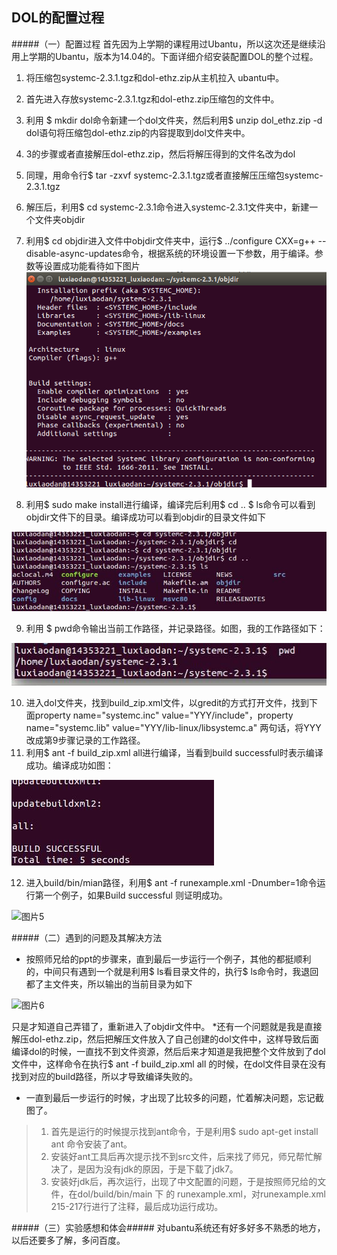 DOL的配置过程
---------------------------
#####（一）配置过程
 首先因为上学期的课程用过Ubantu，所以这次还是继续沿用上学期的Ubantu，版本为14.04的。下面详细介绍安装配置DOL的整个过程。

1. 将压缩包systemc-2.3.1.tgz和dol-ethz.zip从主机拉入
   ubantu中。
2. 首先进入存放systemc-2.3.1.tgz和dol-ethz.zip压缩包的文件中。
3. 利用 $	mkdir dol命令新建一个dol文件夹，然后利用$	unzip dol_ethz.zip -d dol语句将压缩包dol-ethz.zip的内容提取到dol文件夹中。
4. 3的步骤或者直接解压dol-ethz.zip，然后将解压得到的文件名改为dol
5. 同理，用命令行$	tar -zxvf systemc-2.3.1.tgz或者直接解压压缩包systemc-2.3.1.tgz
6. 解压后，利用$	cd systemc-2.3.1命令进入systemc-2.3.1文件夹中，新建一个文件夹objdir
7. 利用$	cd objdir进入文件中objdir文件夹中，运行$	../configure CXX=g++ --disable-async-updates命令，根据系统的环境设置一下参数，用于编译。参数等设置成功能看待如下图片
![图片1](https://raw.githubusercontent.com/SYSULuxiaodan/SE2016_14353221/master/picture1.jpg)

8. 利用$	sudo make install进行编译，编译完后利用$ cd ..       $ ls命令可以看到objdir文件下的目录。编译成功可以看到objdir的目录文件如下

![图片2](https://github.com/SYSULuxiaodan/SE2016_14353221/blob/master/picture2.jpg)

9. 利用 $	   pwd命令输出当前工作路径，并记录路径。如图，我的工作路径如下：

![图片3](https://github.com/SYSULuxiaodan/SE2016_14353221/blob/master/picture3.jpg)

10. 进入dol文件夹，找到build_zip.xml文件，以gredit的方式打开文件，找到下面property name="systemc.inc" value="YYY/include"，property name="systemc.lib" value="YYY/lib-linux/libsystemc.a" 两句话，将YYY改成第9步骤记录的工作路径。
11. 利用$	ant -f build_zip.xml all进行编译，当看到build successful时表示编译成功。编译成功如图：

![图4](https://github.com/SYSULuxiaodan/SE2016_14353221/blob/master/picture4.jpg)

12. 进入build/bin/mian路径，利用$	ant -f runexample.xml -Dnumber=1命令运行第一个例子，如果Build successful 则证明成功。

![图片5](http://a3.qpic.cn/psb?/V14Pio6S2w1SSc/b8*Dk0*q88o9KymPR*bhOd6UrtkcSSo14XA*OHP1JT4!/b/dI8AAAAAAAAA&bo=FAOAAgAAAAAFB7E!&rf=viewer_4)


#####（二）遇到的问题及其解决方法

* 按照师兄给的ppt的步骤来，直到最后一步运行一个例子，其他的都挺顺利的，中间只有遇到一个就是利用$ ls看目录文件的，执行$ ls命令时，我退回都了主文件夹，所以输出的当前目录为如下

![图片6](http://a3.qpic.cn/psb?/V14Pio6S2w1SSc/2q64hgHLBKgIFi9PmZrS7pV4fkMyiQ0OL247unx*QmA!/b/dAoBAAAAAAAA&bo=4wKBAAAAAAAFB0Q!&rf=viewer_4)

只是才知道自己弄错了，重新进入了objdir文件中。
*还有一个问题就是我是直接解压dol-ethz.zip，然后把解压文件放入了自己创建的dol文件中，这样导致后面编译dol的时候，一直找不到文件资源，然后后来才知道是我把整个文件放到了dol文件中，这样命令在执行$	ant -f build_zip.xml all 的时候，在dol文件目录在没有找到对应的build路径，所以才导致编译失败的。
* 一直到最后一步运行的时候，才出现了比较多的问题，忙着解决问题，忘记截图了。
>1. 首先是运行的时候提示找到ant命令，于是利用$	sudo apt-get install ant 命令安装了ant。
>2. 安装好ant工具后再次提示找不到src文件，后来找了师兄，师兄帮忙解决了，是因为没有jdk的原因，于是下载了jdk7。
>3. 安装好jdk后，再次运行，出现了中文配置的问题，于是按照师兄给的文件，在dol/build/bin/main 下 的 runexample.xml，对runexample.xml 215-217行进行了注释，最后成功运行成功。


#####（三）实验感想和体会#####
对ubantu系统还有好多好多不熟悉的地方，以后还要多了解，多问百度。
